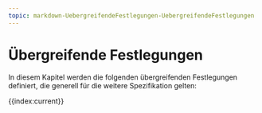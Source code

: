 ```yaml
---
topic: markdown-UebergreifendeFestlegungen-UebergreifendeFestlegungen
---
```

# Übergreifende Festlegungen

In diesem Kapitel werden die folgenden übergreifenden Festlegungen definiert, die generell für die weitere Spezifikation gelten:

{{index:current}}
